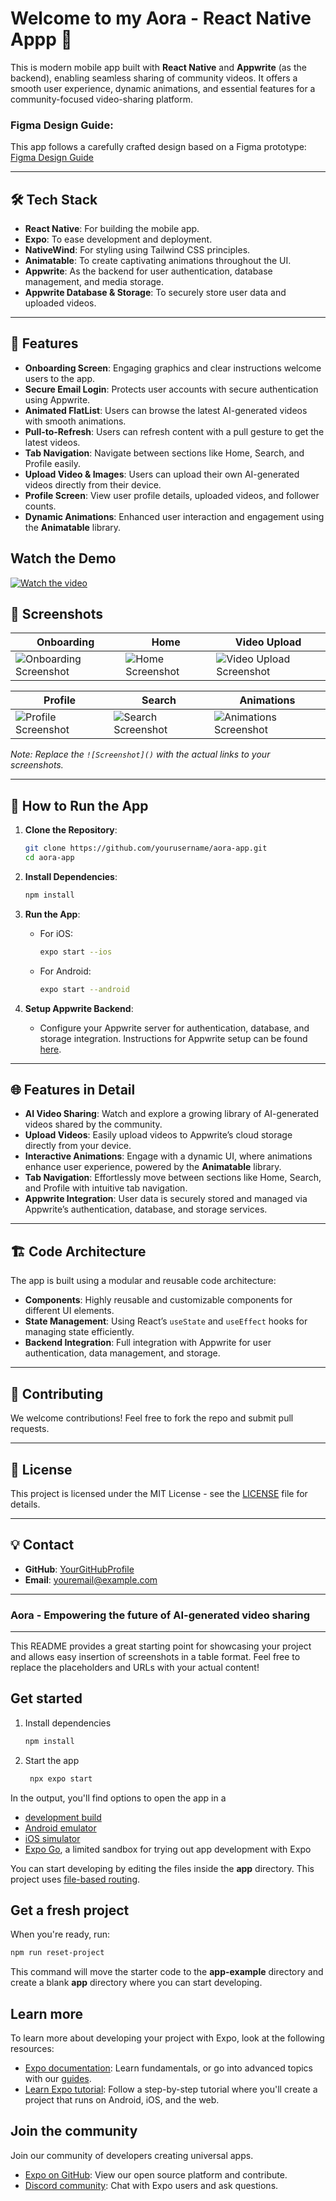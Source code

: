 # Welcome to my Aora - React Native Appp 👋

This is modern mobile app built with **React Native** and **Appwrite** (as the backend), enabling seamless sharing of community videos. 
It offers a smooth user experience, dynamic animations, and essential features for a community-focused video-sharing platform.

### Figma Design Guide:
This app follows a carefully crafted design based on a Figma prototype:
[Figma Design Guide](https://www.figma.com/design/o6xKq25ETLqw5ebqgZonVp/Aora---React-Native-Crash-Course?node-id=1-2171&node-type=frame&t=SQoGTjvdokmOK4wC-0)

---

## 🛠 **Tech Stack**
- **React Native**: For building the mobile app.
- **Expo**: To ease development and deployment.
- **NativeWind**: For styling using Tailwind CSS principles.
- **Animatable**: To create captivating animations throughout the UI.
- **Appwrite**: As the backend for user authentication, database management, and media storage.
- **Appwrite Database & Storage**: To securely store user data and uploaded videos.
 
---

## 🚀 **Features**
- **Onboarding Screen**: Engaging graphics and clear instructions welcome users to the app.
- **Secure Email Login**: Protects user accounts with secure authentication using Appwrite.
- **Animated FlatList**: Users can browse the latest AI-generated videos with smooth animations.
- **Pull-to-Refresh**: Users can refresh content with a pull gesture to get the latest videos.
- **Tab Navigation**: Navigate between sections like Home, Search, and Profile easily.
- **Upload Video & Images**: Users can upload their own AI-generated videos directly from their device.
- **Profile Screen**: View user profile details, uploaded videos, and follower counts.
- **Dynamic Animations**: Enhanced user interaction and engagement using the **Animatable** library.
 
## Watch the Demo

[![Watch the video](https://img.youtube.com/vi/1020828921/0.jpg)](https://vimeo.com/1020828921?share=copy#t=0)


## 📱 **Screenshots**

| Onboarding                | Home                     | Video Upload             |
| ------------------------- | ------------------------ | ------------------------ |
| ![Onboarding Screenshot]() | ![Home Screenshot]()      | ![Video Upload Screenshot]() |

| Profile                   | Search                   | Animations               |
| ------------------------- | ------------------------ | ------------------------ |
| ![Profile Screenshot]()    | ![Search Screenshot]()    | ![Animations Screenshot]() |

*Note: Replace the `![Screenshot]()` with the actual links to your screenshots.*

---

## 🔧 **How to Run the App**

1. **Clone the Repository**:
   ```bash
   git clone https://github.com/yourusername/aora-app.git
   cd aora-app
   ```

2. **Install Dependencies**:
   ```bash
   npm install
   ```

3. **Run the App**:
   - For iOS:
     ```bash
     expo start --ios
     ```
   - For Android:
     ```bash
     expo start --android
     ```

4. **Setup Appwrite Backend**:
   - Configure your Appwrite server for authentication, database, and storage integration. Instructions for Appwrite setup can be found [here](https://appwrite.io/docs).

---

## 🌐 **Features in Detail**

- **AI Video Sharing**: Watch and explore a growing library of AI-generated videos shared by the community.
- **Upload Videos**: Easily upload videos to Appwrite’s cloud storage directly from your device.
- **Interactive Animations**: Engage with a dynamic UI, where animations enhance user experience, powered by the **Animatable** library.
- **Tab Navigation**: Effortlessly move between sections like Home, Search, and Profile with intuitive tab navigation.
- **Appwrite Integration**: User data is securely stored and managed via Appwrite’s authentication, database, and storage services.

---

## 🏗 **Code Architecture**

The app is built using a modular and reusable code architecture:
- **Components**: Highly reusable and customizable components for different UI elements.
- **State Management**: Using React’s `useState` and `useEffect` hooks for managing state efficiently.
- **Backend Integration**: Full integration with Appwrite for user authentication, data management, and storage.

---

## 🤝 **Contributing**

We welcome contributions! Feel free to fork the repo and submit pull requests.

---

## 📝 **License**

This project is licensed under the MIT License - see the [LICENSE](LICENSE) file for details.

---

## 💡 **Contact**

- **GitHub**: [YourGitHubProfile](https://github.com/yourusername)
- **Email**: youremail@example.com

---

### Aora - Empowering the future of AI-generated video sharing

---

This README provides a great starting point for showcasing your project and allows easy insertion of screenshots in a table format. Feel free to replace the placeholders and URLs with your actual content!

## Get started

1. Install dependencies

   ```bash
   npm install
   ```

2. Start the app

   ```bash
    npx expo start
   ```

In the output, you'll find options to open the app in a

- [development build](https://docs.expo.dev/develop/development-builds/introduction/)
- [Android emulator](https://docs.expo.dev/workflow/android-studio-emulator/)
- [iOS simulator](https://docs.expo.dev/workflow/ios-simulator/)
- [Expo Go](https://expo.dev/go), a limited sandbox for trying out app development with Expo

You can start developing by editing the files inside the **app** directory. This project uses [file-based routing](https://docs.expo.dev/router/introduction).

## Get a fresh project

When you're ready, run:

```bash
npm run reset-project
```

This command will move the starter code to the **app-example** directory and create a blank **app** directory where you can start developing.

## Learn more

To learn more about developing your project with Expo, look at the following resources:

- [Expo documentation](https://docs.expo.dev/): Learn fundamentals, or go into advanced topics with our [guides](https://docs.expo.dev/guides).
- [Learn Expo tutorial](https://docs.expo.dev/tutorial/introduction/): Follow a step-by-step tutorial where you'll create a project that runs on Android, iOS, and the web.

## Join the community

Join our community of developers creating universal apps.

- [Expo on GitHub](https://github.com/expo/expo): View our open source platform and contribute.
- [Discord community](https://chat.expo.dev): Chat with Expo users and ask questions.
